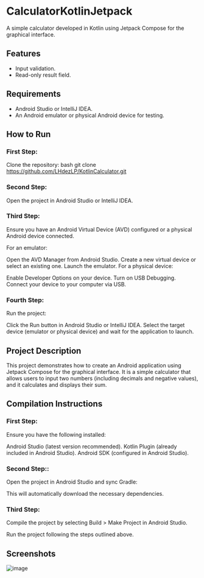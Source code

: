 # CalculatorKotlinJetpack

A simple calculator developed in Kotlin using Jetpack Compose for the graphical interface.

## Features
- Input validation.
- Read-only result field.

## Requirements
- Android Studio or IntelliJ IDEA.
- An Android emulator or physical Android device for testing.

## How to Run

### First Step:
Clone the repository:
bash
git clone https://github.com/LHdezLP/KotlinCalculator.git

### Second Step:
Open the project in Android Studio or IntelliJ IDEA.

### Third Step:
Ensure you have an Android Virtual Device (AVD) configured or a physical Android device connected.

For an emulator:

Open the AVD Manager from Android Studio.
Create a new virtual device or select an existing one.
Launch the emulator.
For a physical device:

Enable Developer Options on your device.
Turn on USB Debugging.
Connect your device to your computer via USB.

### Fourth Step:
Run the project:

Click the Run button in Android Studio or IntelliJ IDEA.
Select the target device (emulator or physical device) and wait for the application to launch.

## Project Description
This project demonstrates how to create an Android application using Jetpack Compose for the graphical interface. It is a simple calculator that allows users to input two numbers (including decimals and negative values), and it calculates and displays their sum.

## Compilation Instructions
### First Step:
Ensure you have the following installed:

Android Studio (latest version recommended).
Kotlin Plugin (already included in Android Studio).
Android SDK (configured in Android Studio).

### Second Step::
Open the project in Android Studio and sync Gradle:

This will automatically download the necessary dependencies.

### Third Step:
Compile the project by selecting Build > Make Project in Android Studio.

Run the project following the steps outlined above.

## Screenshots

![image](https://github.com/user-attachments/assets/6d683069-3fd5-4ef2-b6cc-4204901752d0)



